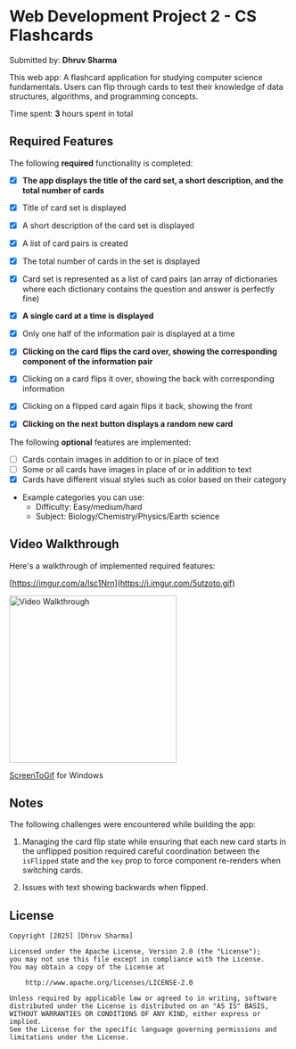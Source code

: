 # Web Development Project 2 - CS Flashcards

Submitted by: **Dhruv Sharma**

This web app: A flashcard application for studying computer science fundamentals. Users can flip through cards to test their knowledge of data structures, algorithms, and programming concepts.

Time spent: **3** hours spent in total

## Required Features

The following **required** functionality is completed:

  - [x] **The app displays the title of the card set, a short description, and the total number of cards**
  - [x] Title of card set is displayed 
  - [x] A short description of the card set is displayed 
  - [x] A list of card pairs is created
  - [x] The total number of cards in the set is displayed 
  - [x] Card set is represented as a list of card pairs (an array of dictionaries where each dictionary contains the question and answer is perfectly fine)
  - [x] **A single card at a time is displayed**
  - [x] Only one half of the information pair is displayed at a time
  - [x] **Clicking on the card flips the card over, showing the corresponding component of the information pair**
  - [x] Clicking on a card flips it over, showing the back with corresponding information 
  - [x] Clicking on a flipped card again flips it back, showing the front
  - [x] **Clicking on the next button displays a random new card**


The following **optional** features are implemented:

  - [ ] Cards contain images in addition to or in place of text
  - [ ] Some or all cards have images in place of or in addition to text
  - [x] Cards have different visual styles such as color based on their category
  - Example categories you can use:
    - Difficulty: Easy/medium/hard
    - Subject: Biology/Chemistry/Physics/Earth science

## Video Walkthrough

Here's a walkthrough of implemented required features:

[https://imgur.com/a/Isc1Nrn](https://i.imgur.com/5utzoto.gif)

<img src='http://i.imgur.com/Isc1Nrn.gif' title='Video Walkthrough' width='300px' alt='Video Walkthrough' />

[ScreenToGif](https://www.screentogif.com/) for Windows

## Notes

The following challenges were encountered while building the app:

1. Managing the card flip state while ensuring that each new card starts in the unflipped position required careful coordination between the `isFlipped` state and the `key` prop to force component re-renders when switching cards.

2. Issues with text showing backwards when flipped.


## License

    Copyright [2025] [Dhruv Sharma]

    Licensed under the Apache License, Version 2.0 (the "License");
    you may not use this file except in compliance with the License.
    You may obtain a copy of the License at

        http://www.apache.org/licenses/LICENSE-2.0

    Unless required by applicable law or agreed to in writing, software
    distributed under the License is distributed on an "AS IS" BASIS,
    WITHOUT WARRANTIES OR CONDITIONS OF ANY KIND, either express or implied.
    See the License for the specific language governing permissions and
    limitations under the License.
